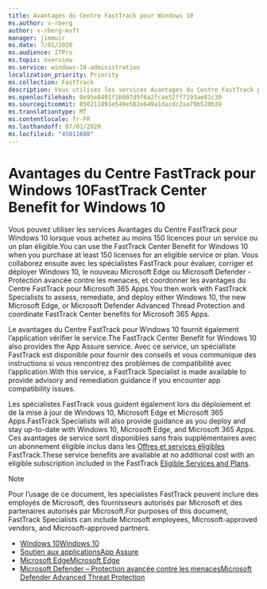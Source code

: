 ```yaml
---
title: Avantages du Centre FastTrack pour Windows 10
ms.author: v-rberg
author: v-rberg-msft
manager: jimmuir
ms.date: 7/01/2020
ms.audience: ITPro
ms.topic: overview
ms.service: windows-10-administration
localization_priority: Priority
ms.collection: FastTrack
description: Vous utilisez les services Avantages du Centre FastTrack pour Windows 10 lorsque vous achetez *au moins* 150 licences pour un service ou un plan éligible.
ms.openlocfilehash: 0e95e8491f1b807d9f6a2fcae52ff7193ae81c30
ms.sourcegitcommit: 850211891e549e582e649a1dacdc2aa79b520b39
ms.translationtype: MT
ms.contentlocale: fr-FR
ms.lasthandoff: 07/01/2020
ms.locfileid: "45011608"
---
```

# <a name="fasttrack-center-benefit-for-windows-10"></a><span data-ttu-id="649e5-103">Avantages du Centre FastTrack pour Windows 10</span><span class="sxs-lookup"><span data-stu-id="649e5-103">FastTrack Center Benefit for Windows 10</span></span>

<span data-ttu-id="649e5-104">Vous pouvez utiliser les services Avantages du Centre FastTrack pour Windows 10 lorsque vous achetez au moins 150 licences pour un service ou un plan éligible.</span><span class="sxs-lookup"><span data-stu-id="649e5-104">You can use the FastTrack Center Benefit for Windows 10 when you purchase at least 150 licenses for an eligible service or plan.</span></span> <span data-ttu-id="649e5-105">Vous collaborez ensuite avec les spécialistes FastTrack pour évaluer, corriger et déployer Windows 10, le nouveau Microsoft Edge ou Microsoft Defender - Protection avancée contre les menaces, et coordonner les avantages du Centre FastTrack pour Microsoft 365 Apps.</span><span class="sxs-lookup"><span data-stu-id="649e5-105">You then work with FastTrack Specialists to assess, remediate, and deploy either Windows 10, the new Microsoft Edge, or Microsoft Defender Advanced Thread Protection and coordinate FastTrack Center benefits for Microsoft 365 Apps.</span></span> 

<span data-ttu-id="649e5-106">Le avantages du Centre FastTrack pour Windows 10 fournit également l’application vérifier le service.</span><span class="sxs-lookup"><span data-stu-id="649e5-106">The FastTrack Center Benefit for Windows 10 also provides the App Assure service.</span></span> <span data-ttu-id="649e5-107">Avec ce service, un spécialiste FastTrack est disponible pour fournir des conseils et vous communique des instructions si vous rencontrez des problèmes de compatibilité avec l’application.</span><span class="sxs-lookup"><span data-stu-id="649e5-107">With this service, a FastTrack Specialist is made available to provide advisory and remediation guidance if you encounter app compatibility issues.</span></span> 

<span data-ttu-id="649e5-108">Les spécialistes FastTrack vous guident également lors du déploiement et de la mise à jour de Windows 10, Microsoft Edge et Microsoft 365 Apps.</span><span class="sxs-lookup"><span data-stu-id="649e5-108">FastTrack Specialists will also provide guidance as you deploy and stay up-to-date with Windows 10, Microsoft Edge, and Microsoft 365 Apps.</span></span> <span data-ttu-id="649e5-109">Ces avantages de service sont disponibles sans frais supplémentaires avec un abonnement éligible inclus dans les [Offres et services éligibles](M365-eligible-services-and-plans.md) FastTrack.</span><span class="sxs-lookup"><span data-stu-id="649e5-109">These service benefits are available at no additional cost with an eligible subscription included in the FastTrack [Eligible Services and Plans](M365-eligible-services-and-plans.md).</span></span>
  
> [!NOTE]
> <span data-ttu-id="649e5-110">Pour l’usage de ce document, les spécialistes FastTrack peuvent inclure des employés de Microsoft, des fournisseurs autorisés par Microsoft et des partenaires autorisés par Microsoft.</span><span class="sxs-lookup"><span data-stu-id="649e5-110">For purposes of this document, FastTrack Specialists can include Microsoft employees, Microsoft-approved vendors, and Microsoft-approved partners.</span></span> 
    
- [<span data-ttu-id="649e5-111">Windows 10</span><span class="sxs-lookup"><span data-stu-id="649e5-111">Windows 10</span></span>](Win-10-windows-10.md)
- [<span data-ttu-id="649e5-112">Soutien aux applications</span><span class="sxs-lookup"><span data-stu-id="649e5-112">App Assure</span></span>](Win-10-app-assure.md)
- [<span data-ttu-id="649e5-113">Microsoft Edge</span><span class="sxs-lookup"><span data-stu-id="649e5-113">Microsoft Edge</span></span>](Win-10-microsoft-edge.md)
- [<span data-ttu-id="649e5-114">Microsoft Defender – Protection avancée contre les menaces</span><span class="sxs-lookup"><span data-stu-id="649e5-114">Microsoft Defender Advanced Threat Protection</span></span>](Win-10-microsoft-defender-atp.md)

